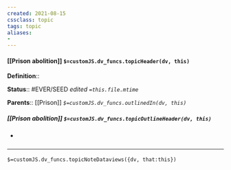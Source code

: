 ```yaml
---
created: 2021-08-15
cssclass: topic
tags: topic
aliases:
- 
---
```


#### [[Prison abolition]] `$=customJS.dv_funcs.topicHeader(dv, this)`


**Definition**::

**Status**:: #EVER/SEED 
*edited `=this.file.mtime`*

**Parents**:: [[Prison]]
*`$=customJS.dv_funcs.outlinedIn(dv, this)`*

##### [[Prison abolition]] `$=customJS.dv_funcs.topicOutlineHeader(dv, this)`
- 

### <hr class="dataviews"/>

`$=customJS.dv_funcs.topicNoteDataviews({dv, that:this})`


